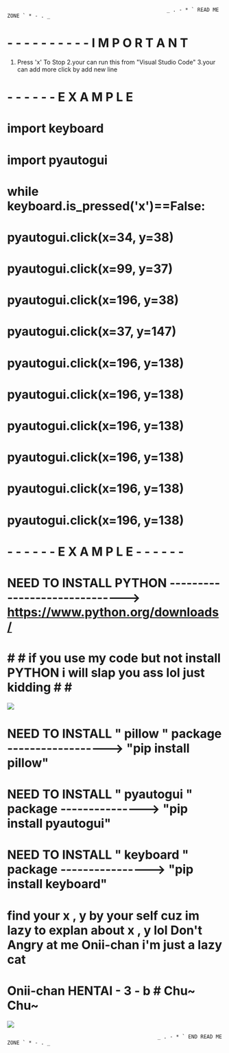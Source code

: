                                                         _ . - * ` READ ME ZONE ` * - . _
               
# - - - - - - - - - - I M P O R T A N T
1. Press 'x' To Stop
2.your can run this from "Visual Studio Code"
3.your can add more click by add new line 

# - - - - - - E X A M P L E


# import keyboard
# import pyautogui
# while keyboard.is_pressed('x')==False:
#    pyautogui.click(x=34, y=38)
#    pyautogui.click(x=99, y=37)
#    pyautogui.click(x=196, y=38)
#    pyautogui.click(x=37, y=147)
#    pyautogui.click(x=196, y=138)
#    pyautogui.click(x=196, y=138)
#    pyautogui.click(x=196, y=138)
#    pyautogui.click(x=196, y=138)
#    pyautogui.click(x=196, y=138)
#    pyautogui.click(x=196, y=138)
    
# - - - - - - E X A M P L E - - - - - -

# NEED TO INSTALL PYTHON ------------------------------> https://www.python.org/downloads/

# # # if you use  my code but not install PYTHON i will slap you ass lol just kidding # # #
![](https://media.tenor.com/b_4ERajyrPEAAAAC/slap-butts-anime.gif)

# NEED TO INSTALL " pillow " package ------------------>  "pip install pillow"
# NEED TO INSTALL " pyautogui " package --------------->  "pip install pyautogui"
# NEED TO INSTALL " keyboard " package ---------------->  "pip install keyboard"

# find your x , y by your self cuz im lazy to explan about x , y lol  Don't Angry at me Onii-chan i'm just a lazy cat


# Onii-chan HENTAI - 3 - b # Chu~ Chu~
![](https://i.pinimg.com/originals/85/9e/45/859e45f9ce5db1f307f874c14595d5f6.gif)
                  
                                                     _ . - * ` END READ ME ZONE ` * - . _
    
